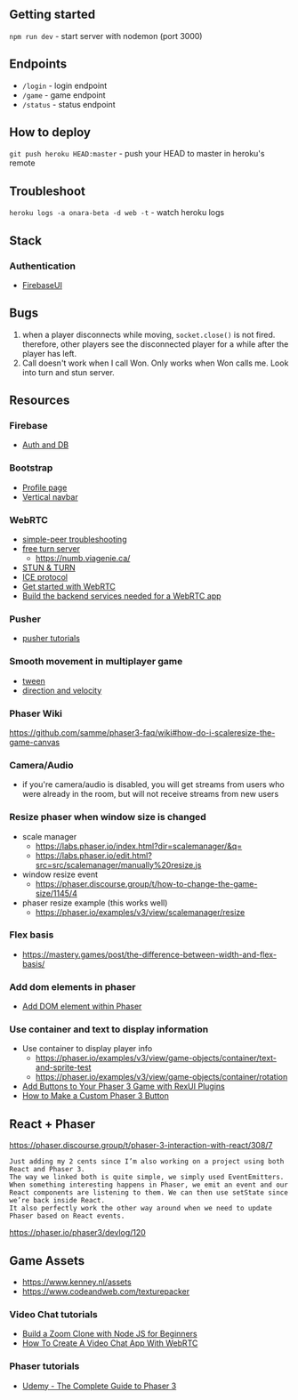 ## Getting started
`npm run dev` - start server with nodemon (port 3000)

## Endpoints
- `/login` - login endpoint
- `/game` - game endpoint
- `/status` - status endpoint

## How to deploy
`git push heroku HEAD:master` - push your HEAD to master in heroku's remote 

## Troubleshoot
`heroku logs -a onara-beta -d web -t` - watch heroku logs

## Stack
### Authentication
- [FirebaseUI](https://firebase.google.com/docs/auth/web/firebaseui?authuser=0)

## Bugs
1. when a player disconnects while moving, `socket.close()` is not fired. therefore, other players see the disconnected player for a while after the player has left.
2. Call doesn't work when I call Won. Only works when Won calls me. Look into turn and stun server.

## Resources
### Firebase
- [Auth and DB](https://www.youtube.com/watch?v=q5J5ho7YUhA&ab_channel=Fireship)

### Bootstrap
- [Profile page](https://bbbootstrap.com/snippets/bootstrap-edit-job-profile-form-add-experience-94553916)
- [Vertical navbar](https://getbootstrap.com/docs/4.0/components/navs/#javascript-behavior)

### WebRTC
- [simple-peer troubleshooting](https://github.com/feross/simple-peer/issues/202#issue-262008686)
- [free turn server](https://gist.github.com/yetithefoot/7592580#gistcomment-3337249)
  - https://numb.viagenie.ca/
- [STUN & TURN](https://www.viagenie.ca/publications/2008-08-cluecon-stun-turn-ice.pdf)
- [ICE protocol](https://webrtchacks.com/trickle-ice/)
- [Get started with WebRTC](https://www.html5rocks.com/en/tutorials/webrtc/basics/)
- [Build the backend services needed for a WebRTC app](https://www.html5rocks.com/en/tutorials/webrtc/infrastructure/)

### Pusher
- [pusher tutorials](https://pusher.com/tutorials)
### Smooth movement in multiplayer game
  - [tween](https://www.html5gamedevs.com/topic/21644-smooth-texture-movement-from-point-to-point/?do=findComment&comment=123395)
  - [direction and velocity](https://www.html5gamedevs.com/topic/21028-smooth-movement-in-multiplayer/?do=findComment&comment=119741)

### Phaser Wiki
https://github.com/samme/phaser3-faq/wiki#how-do-i-scaleresize-the-game-canvas

### Camera/Audio
- if you're camera/audio is disabled, you will get streams from users who were already in the room, but will not receive streams from new users

### Resize phaser when window size is changed
- scale manager
  - https://labs.phaser.io/index.html?dir=scalemanager/&q=
  - https://labs.phaser.io/edit.html?src=src/scalemanager/manually%20resize.js
- window resize event
  - https://phaser.discourse.group/t/how-to-change-the-game-size/1145/4
- phaser resize example (this works well)
  - https://phaser.io/examples/v3/view/scalemanager/resize

### Flex basis
- https://mastery.games/post/the-difference-between-width-and-flex-basis/

### Add dom elements in phaser
- [Add DOM element within Phaser](https://www.youtube.com/watch?v=y8_WqDX3MCo&ab_channel=Ourcade)

### Use container and text to display information
- Use container to display player info
  - https://phaser.io/examples/v3/view/game-objects/container/text-and-sprite-test
  - https://phaser.io/examples/v3/view/game-objects/container/rotation
- [Add Buttons to Your Phaser 3 Game with RexUI Plugins](https://youtu.be/SU2H903RJcE)
- [How to Make a Custom Phaser 3 Button](https://youtu.be/yWlILdKrbqQ)

## React + Phaser
https://phaser.discourse.group/t/phaser-3-interaction-with-react/308/7
```
Just adding my 2 cents since I’m also working on a project using both React and Phaser 3.
The way we linked both is quite simple, we simply used EventEmitters.
When something interesting happens in Phaser, we emit an event and our React components are listening to them. We can then use setState since we’re back inside React.
It also perfectly work the other way around when we need to update Phaser based on React events.
```


https://phaser.io/phaser3/devlog/120

## Game Assets
- https://www.kenney.nl/assets
- https://www.codeandweb.com/texturepacker

### Video Chat tutorials
- [Build a Zoom Clone with Node JS for Beginners](https://youtu.be/ZVznzY7EjuY)
- [How To Create A Video Chat App With WebRTC](https://youtu.be/DvlyzDZDEq4)

### Phaser tutorials
  - [Udemy - The Complete Guide to Phaser 3](https://www.udemy.com/course/game-development-in-js-the-complete-guide-w-phaser-3/)